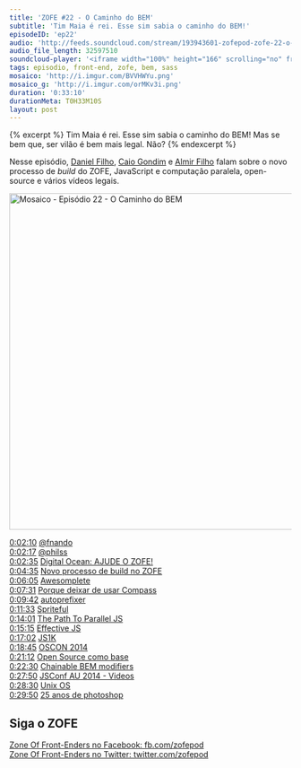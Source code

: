```yaml
---
title: 'ZOFE #22 - O Caminho do BEM'
subtitle: 'Tim Maia é rei. Esse sim sabia o caminho do BEM!'
episodeID: 'ep22'
audio: 'http://feeds.soundcloud.com/stream/193943601-zofepod-zofe-22-o-caminho-do-bem'
audio_file_length: 32597510
soundcloud-player: '<iframe width="100%" height="166" scrolling="no" frameborder="no" src="https://w.soundcloud.com/player/?url=https%3A//api.soundcloud.com/tracks/193943601&amp;color=ff5500&amp;auto_play=false&amp;hide_related=false&amp;show_comments=true&amp;show_user=true&amp;show_reposts=false"></iframe>'
tags: episodio, front-end, zofe, bem, sass
mosaico: 'http://i.imgur.com/BVVHWYu.png'
mosaico_g: 'http://i.imgur.com/orMKv3i.png'
duration: '0:33:10'
durationMeta: T0H33M10S
layout: post
---
```


{% excerpt %}
Tim Maia é rei. Esse sim sabia o caminho do BEM! Mas se bem que, ser vilão é bem mais legal. Não?
{% endexcerpt %}

Nesse episódio, [Daniel Filho](https://twitter.com/danielfilho), [Caio Gondim](https://twitter.com/caio_gondim) e [Almir Filho](https://twitter.com/almirfilho) falam sobre o novo processo de *build* do ZOFE, JavaScript e computação paralela, open-source e vários vídeos legais.

<img title="Capa do Episódio 22 - O Caminho do BEM" src="http://i.imgur.com/BVVHWYu.png" class="mosaico" alt="Mosaico - Episódio 22 - O Caminho do BEM" width="600" height="600">

[0:02:10](#t=0:02:10) [@fnando](https://twitter.com/fnando)<br>
[0:02:17](#t=0:02:17) [@philss](https://twitter.com/philss)<br>
[0:02:35](#t=0:02:35) [Digital Ocean: AJUDE O ZOFE!](https://www.digitalocean.com/?refcode=d33f8db85bf3)<br>
[0:04:35](#t=0:04:35) [Novo processo de build no ZOFE](https://github.com/zofepod/zofe)<br>
[0:06:05](#t=0:06:05) [Awesomplete](http://leaverou.github.io/awesomplete/)<br>
[0:07:31](#t=0:07:31) [Porque deixar de usar Compass](http://www.sitepoint.com/dont-use-compass-anymore/)<br>
[0:09:42](#t=0:09:42) [autoprefixer](https://github.com/postcss/autoprefixer)<br>
[0:11:33](#t=0:11:33) [Spriteful](https://github.com/lucasmazza/spriteful)<br>
[0:14:01](#t=0:14:01) [The Path To Parallel JS](https://blog.mozilla.org/javascript/2015/02/26/the-path-to-parallel-javascript/)<br>
[0:15:15](#t=0:15:15) [Effective JS](http://effectivejs.com/)<br>
[0:17:02](#t=0:17:02) [JS1K](http://js1k.com/2015-hypetrain/)<br>
[0:18:45](#t=0:18:45) [OSCON 2014](https://www.youtube.com/watch?v=fzL6Zoy_ndk)<br>
[0:21:12](#t=0:21:12) [Open Source como base](https://medium.com/brasil/open-source-como-base-2136b6890d)<br>
[0:22:30](#t=0:22:30) [Chainable BEM modifiers](http://webuild.envato.com/blog/chainable-bem-modifiers/)<br>
[0:27:50](#t=0:27:50) [JSConf AU 2014 - Videos](https://www.youtube.com/watch?v=ep8isfiV7Ec&list=PL37ZVnwpeshED1lE5OocFIM-1wHQsh48I)<br>
[0:28:30](#t=0:28:30) [Unix OS](https://www.youtube.com/watch?v=tc4ROCJYbm0)<br>
[0:29:50](#t=0:29:50) [25 anos de photoshop](https://www.youtube.com/watch?v=QmYc1MNJaQc)

## Siga o ZOFE

[Zone Of Front-Enders no Facebook: fb.com/zofepod](http://fb.com/zofepod/ "ZOFE no Facebook: fb.com/zofepod")<br>
[Zone Of Front-Enders no Twitter: twitter.com/zofepod](http://twitter.com/zofepod/ "ZOFE no Twitter")<br>
